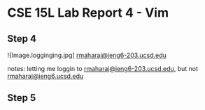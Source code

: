 # CSE 15L Lab Report 4 - Vim 

## Step 4
!{Image.logginging.jpg]
<ssh><space><rmaharaj@ieng6-203.ucsd.edu>
<enter>

notes: letting me loggin to rmaharaj@ieng6-203.ucsd.edu, but not rmaharaj@ieng6.ucsd.edu










## Step 5
